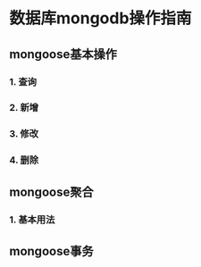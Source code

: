 # 数据库mongodb操作指南

## mongoose基本操作

### 1. 查询

### 2. 新增

### 3. 修改

### 4. 删除



## mongoose聚合

### 1. 基本用法

##

## mongoose事务



